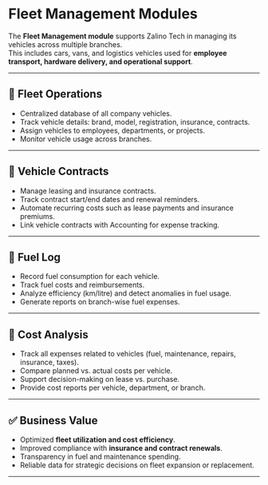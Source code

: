 # Fleet Management Modules

The **Fleet Management module** supports Zalino Tech in managing its vehicles across multiple branches.  
This includes cars, vans, and logistics vehicles used for **employee transport, hardware delivery, and operational support**.  

---

## 🔹 Fleet Operations
- Centralized database of all company vehicles.  
- Track vehicle details: brand, model, registration, insurance, contracts.  
- Assign vehicles to employees, departments, or projects.  
- Monitor vehicle usage across branches.  

---

## 🔹 Vehicle Contracts
- Manage leasing and insurance contracts.  
- Track contract start/end dates and renewal reminders.  
- Automate recurring costs such as lease payments and insurance premiums.  
- Link vehicle contracts with Accounting for expense tracking.  

---

## 🔹 Fuel Log
- Record fuel consumption for each vehicle.  
- Track fuel costs and reimbursements.  
- Analyze efficiency (km/litre) and detect anomalies in fuel usage.  
- Generate reports on branch-wise fuel expenses.  

---

## 🔹 Cost Analysis
- Track all expenses related to vehicles (fuel, maintenance, repairs, insurance, taxes).  
- Compare planned vs. actual costs per vehicle.  
- Support decision-making on lease vs. purchase.  
- Provide cost reports per vehicle, department, or branch.  

---

## ✅ Business Value
- Optimized **fleet utilization and cost efficiency**.  
- Improved compliance with **insurance and contract renewals**.  
- Transparency in fuel and maintenance spending.  
- Reliable data for strategic decisions on fleet expansion or replacement.  

---
